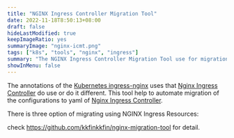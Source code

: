 ```yaml
---
title: "NGINX Ingress Controller Migration Tool"
date: 2022-11-18T8:50:13+08:00
draft: false
hideLastModified: true
keepImageRatio: yes
summaryImage: "nginx-icmt.png"
tags: ["k8s", "tools", "nginx", "ingress"]
summary: "The NGINX Ingress Controller Migration Tool use for migration of the Kubernetes ingress-nginx configurations YAML to Nginx Ingress Controller."
showInMenu: false
---
```


The annotations of the [Kubernetes ingress-nginx](https://kubernetes.github.io/ingress-nginx/) uses that [Nginx Ingress Controller](https://github.com/nginxinc/kubernetes-ingress) do use or do it different. This tool help to automate migration of the configurations to yaml of [Nginx Ingress Controller](https://github.com/nginxinc/kubernetes-ingress).

There is three option of migrating using NGINX Ingress Resources:

check https://github.com/kkfinkkfin/nginx-migration-tool for detail.

